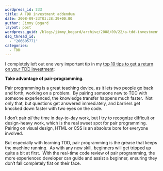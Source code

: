 ```yaml
---
wordpress_id: 233
title: A TDD investment addendum
date: 2008-09-23T03:38:39+00:00
author: Jimmy Bogard
layout: post
wordpress_guid: /blogs/jimmy_bogard/archive/2008/09/22/a-tdd-investment-addendum.aspx
dsq_thread_id:
  - "266605771"
categories:
  - TDD
---
```

I completely left out one very important tip in my [top 10 tips to get a return on your TDD investment](http://www.lostechies.com/blogs/jimmy_bogard/archive/2008/09/21/ten-tips-to-maximize-the-return-on-your-tdd-investment.aspx):

**Take advantage of pair-programming**.

Pair programming is a great teaching device, as it lets two people go back and forth, working on a problem.&nbsp; By pairing someone new to TDD with someone experienced, the knowledge transfer happens much faster.&nbsp; Not only that, but questions get answered immediately, and barriers get knocked down faster with two eyes on the code.

I don&#8217;t pair _all_ the time in day-to-day work, but I try to recognize difficult or design-heavy work, which is the real sweet spot for pair programming.&nbsp; Pairing on visual design, HTML or CSS is an absolute bore for everyone involved.

But especially with learning TDD, pair programming is the grease that keeps the machine running.&nbsp; As with any new skill, beginners will get tripped up quite a bit at first.&nbsp; With the real-time code review of pair programming, the more experienced developer can guide and assist a beginner, ensuring they don&#8217;t fall completely flat on their face.